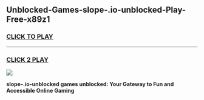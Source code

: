 
## Unblocked-Games-slope-.io-unblocked-Play-Free-x89z1
<h3>
<a href="https://premium76.site?title=slope-.io-unblocked&ref=21A">CLICK TO PLAY</a></h3>
<hr>

<h3>
<a href="https://premium76.site?title=slope-.io-unblocked&ref=21A">CLICK 2 PLAY</a>
  
</h3>

<a href="https://premium76.site?title=slope-.io-unblocked&ref=21A"><img src="https://clearcache.store/games.png"></a>


**slope-.io-unblocked games unblocked: Your Gateway to Fun and Accessible Online Gaming**
